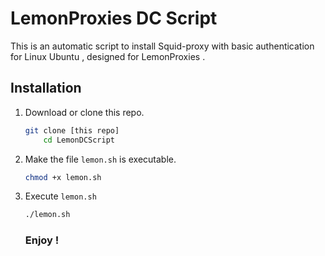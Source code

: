 # LemonProxies DC Script
This is an automatic script to install Squid-proxy with basic authentication for Linux Ubuntu , designed for LemonProxies .
## Installation
1. Download or clone this repo.
    ```bash
    git clone [this repo]
        cd LemonDCScript
    ```
2. Make the file `lemon.sh` is executable.
    ```bash
    chmod +x lemon.sh
    ```
3. Execute `lemon.sh`
    ```bash
    ./lemon.sh
    ```
    ### Enjoy !
